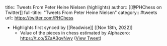 title:: Tweets From Peter Heine Nielsen (highlights)
author:: [[@PHChess on Twitter]]
full-title:: "Tweets From Peter Heine Nielsen"
category:: #tweets
url:: https://twitter.com/PHChess

- Highlights first synced by [[Readwise]] [[Nov 18th, 2022]]
	- Value of the pieces in chess estimated by Alphazero: https://t.co/5ZaA3gvNwy ([View Tweet](https://twitter.com/search?q=Value%20of%20the%20pieces%20in%20chess%20estimated%20by%20Alphazero%3A%20https%3A//t.co/5ZaA3gvNwy%20%28from%3A%40PHChess%29))